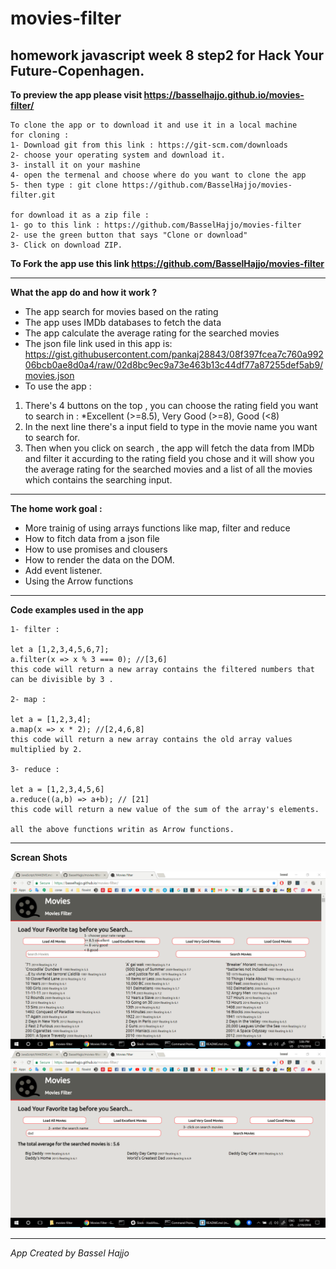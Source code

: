 # movies-filter

## homework javascript week 8 step2 for Hack Your Future-Copenhagen.

**To preview the app please visit https://basselhajjo.github.io/movies-filter/**

```
To clone the app or to download it and use it in a local machine 
for cloning :
1- Download git from this link : https://git-scm.com/downloads
2- choose your operating system and download it.
3- install it on your mashine
4- open the termenal and choose where do you want to clone the app
5- then type : git clone https://github.com/BasselHajjo/movies-filter.git

for download it as a zip file :
1- go to this link : https://github.com/BasselHajjo/movies-filter
2- use the green button that says "Clone or download"
3- Click on download ZIP.
```

**To Fork the app use this link https://github.com/BasselHajjo/movies-filter**

---

**What the app do and how it work ?**

* The app search for movies based on the rating
* The app uses IMDb databases to fetch the data
* The app calculate the average rating for the searched movies
* The json file link used in this app is: https://gist.githubusercontent.com/pankaj28843/08f397fcea7c760a99206bcb0ae8d0a4/raw/02d8bc9ec9a73e463b13c44df77a87255def5ab9/movies.json
* To use the app :
1. There's 4 buttons on the top , you can choose the rating field you want to search in : 
*Excellent (>=8.5), Very Good (>=8), Good (<8)
2. In the next line there's a input field to type in the movie name you want to search for.
3. Then when you click on search , the app will fetch the data from IMDb and filter it accurding to the rating field you chose and it will show you the average rating for the searched movies and a list of all the movies which contains the searching input.

---

**The home work goal :**

* More trainig of using arrays functions like map, filter and reduce
* How to fitch data from a json file
* How to use promises and clousers
* How to render the data on the DOM.
* Add event listener.
* Using the Arrow functions

---

**Code examples used in the app**

```
1- filter :

let a [1,2,3,4,5,6,7];
a.filter(x => x % 3 === 0); //[3,6]
this code will return a new array contains the filtered numbers that can be divisible by 3 .

2- map :

let a = [1,2,3,4];
a.map(x => x * 2); //[2,4,6,8]
this code will return a new array contains the old array values multiplied by 2.

3- reduce :

let a = [1,2,3,4,5,6]
a.reduce((a,b) => a+b); // [21]
this code will return a new value of the sum of the array's elements.

all the above functions writin as Arrow functions.
```

---

**Screan Shots**

<img src="image/screenshot1.png" width="600">

<img src="image/screenshot2.png" width="600">

---
*App Created by Bassel Hajjo*








